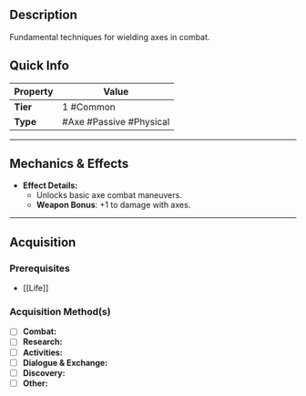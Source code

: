 ## Description
 Fundamental techniques for wielding axes in combat.

## Quick Info
| Property | Value                        |
| -------- | -----------------------------|
| **Tier** | 1 #Common                    |
| **Type** | #Axe #Passive #Physical      |

---

## Mechanics & Effects
- **Effect Details:**
    - Unlocks basic axe combat maneuvers.
    - **Weapon Bonus**: +1 to damage with axes.

---

## Acquisition
### Prerequisites
- [[Life]]

### Acquisition Method(s)
- [ ] **Combat:** 
- [ ] **Research:** 
- [ ] **Activities:** 
- [ ] **Dialogue & Exchange:** 
- [ ] **Discovery:** 
- [ ] **Other:**
